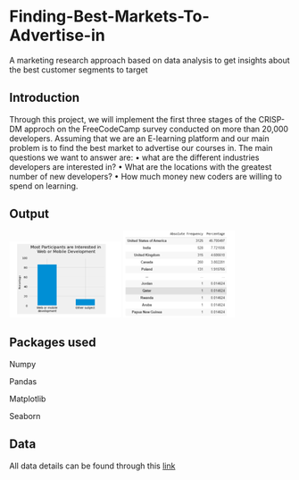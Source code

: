 # Finding-Best-Markets-To-Advertise-in
A marketing research approach based on data analysis to get insights about the best customer segments to target


## Introduction

Through this project, we will implement the first three stages of the CRISP-DM approch on the FreeCodeCamp survey conducted on more than 20,000 developers.
Assuming that we are an E-learning platform and our main problem is to find the best market to advertise our courses in.
The main questions we want to answer are:
•	what are the different industries developers are interested in?
•	What are the locations with the greatest number of new developers?
•	How much money new coders are willing to spend on learning.

## Output

<img src = 'images/out1.PNG' width = '200' > 

<img src = 'images/out2.PNG' width = '200' >

## Packages used

Numpy

Pandas

Matplotlib

Seaborn


## Data
 
All data details can be found through this <a href = 'https://github.com/freeCodeCamp/2017-new-coder-survey/' >link</a>